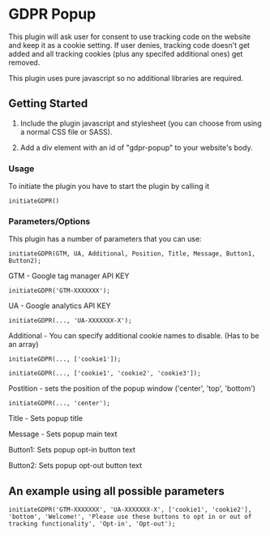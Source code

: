 # GDPR Popup

This plugin will ask user for consent to use tracking code on the website and keep it as a cookie setting. If user denies, tracking code doesn't get added and all tracking cookies (plus any specifed additional ones) get removed.

This plugin uses pure javascript so no additional libraries are required.

## Getting Started

1. Include the plugin javascript and stylesheet (you can choose from using a normal CSS file or SASS).

2. Add a div element with an id of "gdpr-popup" to your website's body.


### Usage

To initiate the plugin you have to start the plugin by calling it

```
initiateGDPR()
```


### Parameters/Options

This plugin has a number of parameters that you can use:

```
initiateGDPR(GTM, UA, Additional, Position, Title, Message, Button1, Button2);
```



GTM - Google tag manager API KEY

```
initiateGDPR('GTM-XXXXXXX');
```



UA - Google analytics API KEY

```
initiateGDPR(..., 'UA-XXXXXXX-X');
```



Additional - You can specify additional cookie names to disable. (Has to be an array)

```
initiateGDPR(..., ['cookie1']);
```

```
initiateGDPR(..., ['cookie1', 'cookie2', 'cookie3']);
```



Postition - sets the position of the popup window ('center', 'top', 'bottom')

```
initiateGDPR(..., 'center');
```



Title - Sets popup title
		
Message - Sets popup main text

Button1: Sets popup opt-in button text

Button2: Sets popup opt-out button text


## An example using all possible parameters

```
initiateGDPR('GTM-XXXXXXX', 'UA-XXXXXXX-X', ['cookie1', 'cookie2'], 'bottom', 'Welcome!', 'Please use these buttons to opt in or out of tracking functionality', 'Opt-in', 'Opt-out');
```
